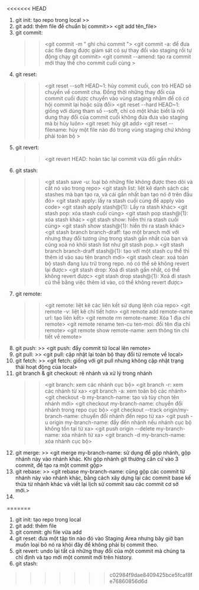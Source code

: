 <<<<<<< HEAD
1. git init: tạo repo trong local  >> <git init>
2. git add: thêm file để chuẩn bị commit>> <git add tên_file>
3. git commit:
    >> <git commit -m " ghi chú commit "> 
    >> <git commit -a: để đưa các file đang được giám sát có sự thay đổi vào staging rồi tự động chạy git commit>
    >> <git commit --amend: tạo ra commit mới thay thế cho commit cuối cùng >
4. git reset:
    >> <git reset --soft HEAD~1: hủy commit cuối, con trỏ HEAD sẽ chuyển về commit cha. Đồng thời những thay đổi của commit cuối được chuyển vào vùng staging nhằm để có cơ hội commit lại hoặc sửa đổi>
    >> <git reset --hard HEAD~1: giống với dùng tham số --soft, chỉ có một khác biết là nội dung thay đổi của commit cuối không đưa đưa vào staging mà bị hủy luôn>
    >> <git reset: hủy git add>
    >> <git reset -- filename:  hủy một file nào đó trong vùng staging chứ không phải toàn bộ >
5. git revert: 
    >> <git revert HEAD: hoàn tác lại commit vừa đổi gần nhất>
6. git stash: 
    >> <git stash save -u: loại bỏ những file không được theo dõi và cất nó vào trong repo>
    >> <git stash list: liệt kê danh sách các stashes mà bạn tạo ra, và cái gần nhất bạn tạo nó ở trên đầu đó>
    >> <git stash apply: lấy ra stash cuối cùng để apply vào code> <git stash apply stash@{1}: Lấy ra stash khác>
    >> <git stash pop: xóa stash cuối cùng> <git stash pop stash@{1}: xóa stash khác>
    >> <git stash show: hiển thi ra stash cuối cùng> <git stash show stash@{1}: hiển thi ra stash khác>
    >> <git stash branch branch-draff: tạo một branch mới với nhưng thay đổi tương ứng trong stash gần nhất của bạn và cũng xoá nó khỏi stash list như git stash pop.>
    >> <git stash branch branch-draff stash@{1}: tạo với một stash cụ thể thì thêm id vào sau tên branch mới>
    >> <git stash clear: xoá toàn bộ stash đang lưu trữ trong repo. nó có thể sẽ không revert lại được>
    >> <git stash drop: Xoá đi stash gần nhất, có thể không revert được> 
    >> <git stash drop stash@{1}: Xoá đi stash củ thể bằng việc thêm id vào, có thể không revert được>
7. git remote: 
    >> <git remote: liệt kê các liên kết sử dụng lệnh của repo>
    >> <git remote -v: liệt kê chi tiết hơn>
    >> <git remote add remote-name url: tạo liên kết>
    >> <git remote rm remote-name: Xóa 1 địa chỉ remote>
    >> <git remote rename ten-cu ten-moi: đổi tên địa chỉ remote>
    >> <git remote show remote-name: xem thông tin chi tiết về remote>
8. git push: >> <git push: đẩy commit từ local lên remote>
9. git pull: >> <git pull: cập nhật lại toàn bộ thay đổi từ remote về local>
10. git fetch: >> <git fetch: giống với git pull nhưng không cập nhật trạng thái hoạt động của local>
11. git branch & git checkout: rẽ nhánh và xử lý trong nhánh
    >> <git branch: xem các nhánh cục bộ> <git branch -r: xem các nhánh từ xa> <git branch -a: xem toàn bộ các nhánh>
    >> <git checkout -b my-branch-name: tạo và tùy chọn tên nhánh mới>
    >> <git checkout my-branch-name: chuyển đổi nhánh trong repo cục bộ>
    >> <git checkout --track origin/my-branch-name: chuyển đổi nhánh đến repo từ xa>
    >> <git push -u origin my-branch-name: đẩy đến nhánh nếu nhánh cục bộ không tồn tại từ xa>
    >> <git push origin --delete my-branch-name: xóa nhánh từ xa>
    >> <git branch -d my-branch-name: xóa nhánh cục bộ>
12. git merge: >> <git merge my-branch-name: sử dụng để gộp nhánh, gộp nhánh này vào nhánh khác. Khi gộp nhánh git thường căn cứ vào 3 commit, để tạo ra một commit gộp>
13. git rebase: >> <git rebase my-branch-name: cũng gộp các commit từ nhánh này vào nhánh khác, bằng cách xây dựng lại các commit base kế thừa từ nhánh khác và viết lại lịch sử commit sau các commit cơ sở mới.>
14. 










=======
1. git init: tạo repo trong local 
2. git add: thêm file 
3. git commit: ghi file vừa add
4. git reset: đưa một tập tin nào đó vào Staging Area nhưng bây giờ bạn muốn loại bỏ nó ra khỏi đây để không phải bị commit theo.
5. git revert: undo lại tất cả những thay đổi của một commit mà chúng ta chỉ định và tạo mới một commit mới trên history.
6. git stash: 
>>>>>>> c02984f9dae8409425bce5fcaf8fe76860856d6d
